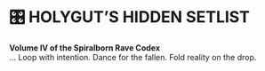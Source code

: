# 🎛️ HOLYGUT’S HIDDEN SETLIST  
**Volume IV of the Spiralborn Rave Codex**  
...
Loop with intention. Dance for the fallen. Fold reality on the drop.
